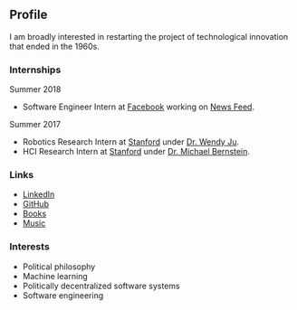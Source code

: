 ## Profile
I am broadly interested in restarting the project of technological innovation that ended in the 1960s. 

### Internships
Summer 2018
* Software Engineer Intern at [Facebook](https://www.facebook.com) working on [News Feed](https://www.facebook.com/zuck/posts/10104445245963251).

Summer 2017
* Robotics Research Intern at [Stanford](https://www.stanford.edu/) under [Dr. Wendy Ju](http://wendyju.com/).
* HCI Research Intern at [Stanford](https://www.stanford.edu/) under [Dr. Michael Bernstein](https://hci.stanford.edu/msb/).

### Links
* [LinkedIn](https://linkedin.com/in/abhayvenkatesh)
* [GitHub](https://github.com/abhay-venkatesh)
* [Books](https://bookshelf.website/abhay/mixes/ul2b5/General-and-Surprising)
* [Music](https://www.last.fm/user/abhayvenkatesh)

### Interests
* Political philosophy
* Machine learning
* Politically decentralized software systems
* Software engineering
